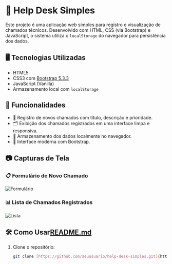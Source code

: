 # 📌 Help Desk Simples

Este projeto é uma aplicação web simples para registro e visualização de chamados técnicos. Desenvolvido com HTML, CSS (via Bootstrap) e JavaScript, o sistema utiliza o `localStorage` do navegador para persistência dos dados.

## 🖥️ Tecnologias Utilizadas

- HTML5
- CSS3 com [Bootstrap 5.3.3](https://getbootstrap.com/)
- JavaScript (Vanilla)
- Armazenamento local com `localStorage`

## 🚀 Funcionalidades

- 📄 Registro de novos chamados com título, descrição e prioridade.
- 🗂️ Exibição dos chamados registrados em uma interface limpa e responsiva.
- 💾 Armazenamento dos dados localmente no navegador.
- 🎨 Interface moderna com Bootstrap.

## 📷 Capturas de Tela

### 📋 Formulário de Novo Chamado
![Formulário](https://via.placeholder.com/600x300.png?text=Formul%C3%A1rio+de+Novo+Chamado)

### 📊 Lista de Chamados Registrados
![Lista](https://via.placeholder.com/600x300.png?text=Chamados+Registrados)

## 🛠️ Como Usar[README.md](https://github.com/user-attachments/files/19840621/README.md)


1. Clone o repositório:
   ```bash
   git clone [https://github.com/seuusuario/help-desk-simples.git](https://github.com/Gamr3000/projetoIntegrador)
